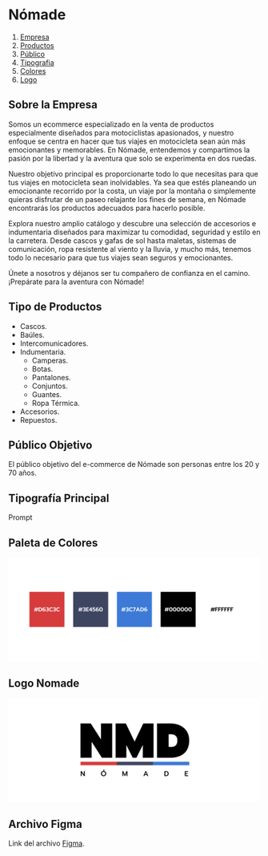 # Nómade

1. [Empresa](#id1)
2. [Productos](#id2)
3. [Público](#id3)
4. [Tipografia](#id4)
5. [Colores](#id5)
6. [Logo](#id6)

## Sobre la Empresa <a name="id1"></a>

Somos un ecommerce especializado en la venta de productos especialmente diseñados para motociclistas apasionados, y nuestro enfoque se centra en hacer que tus viajes en motocicleta sean aún más emocionantes y memorables. En Nómade, entendemos y compartimos la pasión por la libertad y la aventura que solo se experimenta en dos ruedas.

Nuestro objetivo principal es proporcionarte todo lo que necesitas para que tus viajes en motocicleta sean inolvidables. Ya sea que estés planeando un emocionante recorrido por la costa, un viaje por la montaña o simplemente quieras disfrutar de un paseo relajante los fines de semana, en Nómade encontrarás los productos adecuados para hacerlo posible.

Explora nuestro amplio catálogo y descubre una selección de accesorios e indumentaria diseñados para maximizar tu comodidad, seguridad y estilo en la carretera. Desde cascos y gafas de sol hasta maletas, sistemas de comunicación, ropa resistente al viento y la lluvia, y mucho más, tenemos todo lo necesario para que tus viajes sean seguros y emocionantes.

Únete a nosotros y déjanos ser tu compañero de confianza en el camino. ¡Prepárate para la aventura con Nómade!

## Tipo de Productos <a name="id2"></a>

- Cascos.
- Baúles.
- Intercomunicadores.
- Indumentaria.
  - Camperas.
  - Botas.
  - Pantalones.
  - Conjuntos.
  - Guantes.
  - Ropa Térmica.
- Accesorios.
- Repuestos.

## Público Objetivo <a name="id3"></a>

El público objetivo del e-commerce de Nómade son personas entre los 20 y 70 años.

## Tipografía Principal <a name="id4"></a>

Prompt

## Paleta de Colores <a name="id5"></a>

![Colores](/public/Images/Colores.jpg "Colores e-commerce")

## Logo Nomade <a name="id6"></a>

![Logo](/public/Images/Logo.jpg "Logo e-commerce")

## Archivo Figma

Link del archivo [Figma](https://www.figma.com/file/HtSbxBOYfnmp8TiplD4az9/Trabajo-Pr%C3%A1ctico-N%C2%B0-2?type=design&node-id=0%3A1&mode=design&t=KKupFLbA1lswiRfc-1).
